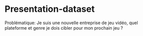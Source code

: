 # Presentation-dataset


Problématique: Je suis une nouvelle entreprise de jeu vidéo, quel plateforme et genre je dois cibler pour mon prochain jeu ?